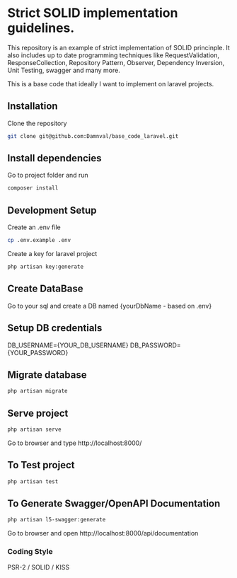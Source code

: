 # Strict SOLID implementation guidelines.

This repository is an example of strict implementation of SOLID princinple. It also includes up to date programming techniques like RequestValidation, ResponseCollection, Repository Pattern, Observer, Dependency Inversion, Unit Testing, swagger and many more.

This is a base code that ideally I want to implement on laravel projects. 

## Installation

Clone the repository 

```bash
git clone git@github.com:Damnval/base_code_laravel.git
```

## Install dependencies

Go to project folder and run 

```bash
composer install
```

## Development Setup

Create an .env file

```bash
cp .env.example .env
```

Create a key for laravel project

```bash
php artisan key:generate
```

## Create DataBase 

Go to your sql and create a DB named {yourDbName - based on .env}

## Setup DB credentials

DB_USERNAME={YOUR_DB_USERNAME}
DB_PASSWORD={YOUR_PASSWORD}

## Migrate database

```bash
php artisan migrate
```

## Serve project

```bash
php artisan serve
```

Go to browser and type http://localhost:8000/

## To Test project

```bash
php artisan test
```

## To Generate Swagger/OpenAPI Documentation 

```bash
php artisan l5-swagger:generate
```

Go to browser and open http://localhost:8000/api/documentation

### Coding Style

PSR-2 / SOLID / KISS
